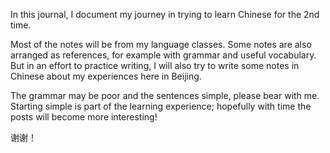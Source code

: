 
In this journal, I document my journey in trying to learn Chinese for the 2nd time.

Most of the notes will be from my language classes. Some notes are also arranged as references, for example with grammar and useful vocabulary. But in an effort to practice writing, I will also try to write some notes in Chinese about my experiences here in Beijing.

The grammar may be poor and the sentences simple, please bear with me. Starting simple is part of the learning experience; hopefully with time the posts will become more interesting!

谢谢！